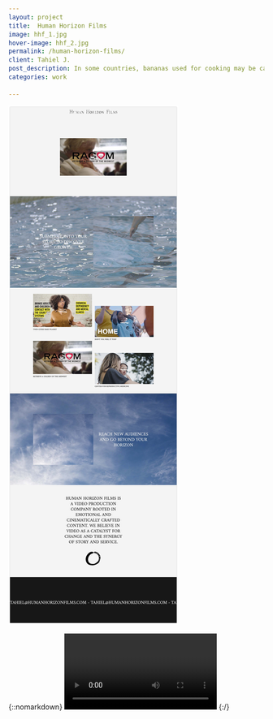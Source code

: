 ```yaml
---
layout: project
title:  Human Horizon Films
image: hhf_1.jpg
hover-image: hhf_2.jpg
permalink: /human-horizon-films/
client: Tahiel J.
post_description: In some countries, bananas used for cooking may be called "plantains", distinguishing them from dessert bananas. The fruit is variable in size, color, and firmness, but is usually elongated and curved, with soft flesh rich in starch covered with a rind, which may be green, yellow, red, purple, or brown when ripe.
categories: work

---
```


![alt text][screenshot-still]
<!-- ![alt text][iterations] -->

[screenshot-still]: /assets/img/hhf_screenshot.png "HHF screenshot"
[iterations]: /assets/img/hhf-iterations.jpg "HHF screenshot"
[screenshot-still]: /assets/img/hhf/hhf_screenshot.jpg "HHF screenshot"
[iterations]: /assets/img/hhf/hhf-iterations.jpg "HHF screenshot"

{::nomarkdown}
<video src="/assets/img/hhf/cloud_example_720.mov" autoplay loop></video>
{:/}

<!--more-->
